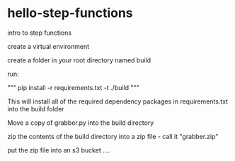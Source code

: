 # hello-step-functions
intro to step functions

create a virtual environment

create a folder in your root directory named build

run:

"""
pip install -r  requirements.txt -t ./build
"""

This will install all of the required dependency packages in requirements.txt into the build folder

Move a copy of grabber.py into the build directory

zip the contents of the build directory into a zip file - call it "grabber.zip"

put the zip file into an s3 bucket ....

